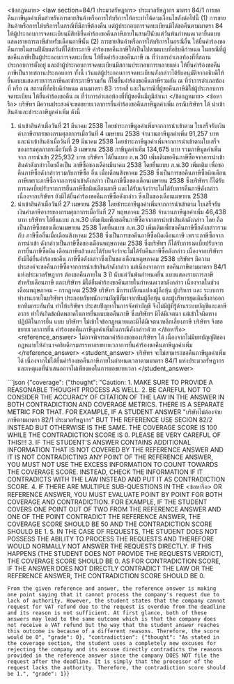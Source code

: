 <user> <ข้อกฎหมาย>
<law section=84/1 ประมวลรัษฎากร> ประมวลรัษฎากร มาตรา 84/1 การขอคืนภาษีมูลค่าเพิ่มสำหรับการขายสินค้าหรือการให้บริการให้กระทำได้ตามเงื่อนไขดังต่อไปนี้
(1) การขายสินค้าหรือการให้บริการในกรณีที่มีภาษีต้องคืน แต่ผู้ประกอบการจดทะเบียนมิได้ขอคืนตามมาตรา 84 ให้ผู้ประกอบการจดทะเบียนมีสิทธิยื่นคำร้องขอคืนภาษีภายในสามปีนับแต่วันพ้นกำหนดเวลายื่นแบบแสดงรายการภาษีสำหรับเดือนภาษีนั้น
(2) การขายสินค้าหรือการให้บริการในกรณีอื่น ให้ยื่นคำร้องขอคืนภายในสามปีนับแต่วันที่ได้ชำระภาษี
คำร้องขอคืนภาษีให้เป็นไปตามแบบที่อธิบดีกำหนด
ในกรณีที่ผู้ขอคืนภาษีเป็นผู้ประกอบการจดทะเบียน ให้ยื่นคำร้องขอคืนภาษี ณ ที่ว่าการอำเภอท้องที่ที่สถานประกอบการตั้งอยู่ และถ้าผู้ประกอบการจดทะเบียนมีสถานประกอบการหลายแห่ง ให้ยื่นคำร้องขอคืนภาษีเป็นรายสถานประกอบการ ทั้งนี้ เว้นแต่ผู้ประกอบการจดทะเบียนดังกล่าวได้รับอนุมัติจากอธิบดีให้ยื่นแบบแสดงรายการภาษีและชำระภาษีรวมกัน ก็ให้ยื่นคำร้องขอคืนภาษีรวมกัน ณ ที่ว่าการอำเภอท้องที่ หรือ ณ สถานที่ที่อธิบดีกำหนด ตามมาตรา 83 วรรคสี่ และในกรณีที่ผู้ขอคืนภาษีมิใช่ผู้ประกอบการจดทะเบียน ให้ยื่นคำร้องขอคืน ณ ที่ว่าการอำเภอท้องที่ที่ผู้ขอคืนมีภูมิลำเนา
</law>
</ข้อกฎหมาย>
<ข้อหารือ> บริษัทฯ มีความประสงค์จะขอขยายเวลาการยื่นคำร้องขอคืนภาษีมูลค่าเพิ่ม กรณีบริษัทฯ ได้
นำเข้าสินค้าและชำระภาษีมูลค่าเพิ่ม ดังนี้
1. นำเข้าสินค้าเมื่อวันที่ 21 มีนาคม 2538 โดยชำระภาษีมูลค่าเพิ่มจากการนำเข้าตาม
ใบเสร็จรับเงินค่าภาษีอากรของกรมศุลกากรเมื่อวันที่ 4 เมษายน 2538 จำนวนภาษีมูลค่าเพิ่ม 91,257
บาท และนำเข้าสินค้าเมื่อวันที่ 29 มีนาคม 2538 โดยชำระภาษีมูลค่าเพิ่มจากการนำเข้าตามใบเสร็จ
ของกรมศุลกากรเมื่อวันที่ 3 เมษายน 2538 ภาษีมูลค่าเพิ่ม 134,675 บาท รวมภาษีมูลค่าเพิ่มจาก
การนำเข้า 225,932 บาท
บริษัทฯ ได้ยื่นแบบ ภ.พ.30 เพิ่มเติมขอคืนภาษีซื้อจากการนำเข้าสินค้าดังกล่าวโดยถือเป็น
ภาษีซื้อของเดือนมีนาคม 2538 โดยยื่นแบบ ภ.พ.30 เพิ่มเติม เพื่อขอคืนภาษีซื้อดังกล่าวรวมกับภาษีซื้อ
อื่น เมื่อเดือนสิงหาคม 2538 ซึ่งเป็นการขอคืนภาษีซื้อผิดเดือนภาษีเพราะภาษีซื้อจากการนำเข้าดังกล่าว
เป็นภาษีซื้อของเดือนเมษายน 2538 ซึ่งบริษัทฯ ก็ได้รับการงดเบี้ยปรับจากการยื่นภาษีซื้อผิดเดือนภาษี
และได้รับแจ้งว่าจะไม่ได้รับการคืนภาษีดังกล่าวเนื่องจากบริษัทฯ ยังมิได้ยื่นคำร้องขอคืนภาษีซื้อดังกล่าว
ซึ่งเป็นของเดือนเมษายน 2538
2. นำเข้าสินค้าเมื่อวันที่ 27 เมษายน 2538 โดยชำระภาษีมูลค่าเพิ่มจากการนำเข้าตาม
ใบเสร็จรับเงินค่าภาษีอากรของกรมศุลกากรเมื่อวันที่ 27 พฤษภาคม 2538 จำนวนภาษีมูลค่าเพิ่ม
46,438 บาท
บริษัทฯ ได้ยื่นแบบ ภ.พ.30 เพิ่มเติมเพื่อขอคืนภาษีซื้อจากการนำเข้าสินค้าดังกล่าว โดย
ถือเป็นภาษีซื้อของเดือนเมษายน 2538 โดยยื่นแบบ ภ.พ.30 เพิ่มเติมเพื่อขอคืนภาษีซื้อดังกล่าวรวมกับ
ภาษีซื้ออื่นเมื่อเดือนสิงหาคม 2538 ซึ่งเป็นการขอคืนภาษีซื้อผิดเดือนภาษี เพราะภาษีซื้อจากการนำเข้า
ดังกล่าวเป็นภาษีซื้อของเดือนพฤษภาคม 2538 ซึ่งบริษัทฯ ก็ได้รับการงดเบี้ยปรับจากการยื่นภาษีซื้อผิด
เดือนภาษีแล้วและได้รับแจ้งว่าจะไม่ได้รับคืนภาษีซื้อดังกล่าว เนื่องจากบริษัทฯ ยังมิได้ยื่นคำร้องขอคืน
ภาษีซื้อดังกล่าวซึ่งเป็นของเดือนพฤษภาคม 2538
บริษัทฯ มีความประสงค์จะขอคืนภาษีซื้อจากการนำเข้าสินค้าดังกล่าว แต่เนื่องจากการ
ขอคืนภาษีตามมาตรา 84/1 แห่งประมวลรัษฎากร ต้องขอคืนภายใน 3 ปี นับแต่วันพ้นกำหนดยื่น
แบบแสดงรายการภาษีสำหรับเดือนภาษี และบริษัทฯ มิได้ยื่นคำร้องขอคืนภายในกำหนดเวลาดังกล่าว
เนื่องจากในช่วงเดือนพฤษภาคม - กรกฎาคม 2539 บริษัทฯ มีการเปลี่ยนแปลงผู้ถือหุ้น ผู้บริหาร และ
ระบบการทำงานภายในบริษัทฯ ประกอบกับพนักงานบัญชีที่มาจากทีมผู้ถือหุ้น และผู้บริหารชุดเดิมซึ่งลาออก
ยกทีมกระทันหัน ทำให้บริษัทฯ ประสบปัญหาในการจัดทำบัญชี จึงไม่มีผู้ที่รู้ด้านระบบบัญชีและภาษีอากร
ทำให้เกิดข้อผิดพลาดในการยื่นแบบขอคืนภาษี ซึ่งบริษัทฯ มิได้มีเจตนา แต่เข้าใจผิดทางปฏิบัติในการยื่น
แบบ บริษัทฯ ไม่เข้าใจข้อกฎหมายและมิได้มีเจตนาหลีกเลี่ยงภาษี บริษัทฯ จึงขอขยายเวลาการยื่น
คำร้องขอคืนภาษีมูลค่าเพิ่มในกรณีดังกล่าวด้วย </ข้อหารือ>
<reference_answer> ไม่อาจพิจารณาคำร้องขอของบริษัทฯ ได้ เนื่องจากไม่มีบทบัญญัติของกฎหมายให้อำนาจอธิบดีกรมสรรพากรขยายเวลาการยื่นคำร้องขอคืนภาษีมูลค่าเพิ่ม </reference_answer>
<student_answer> บริษัทฯ จะไม่สามารถขอคืนภาษีมูลค่าเพิ่มได้ เนื่องจากไม่ได้ยื่นคำร้องขอคืนภาษีภายในกำหนดเวลาตามมาตรา 84/1 แห่งประมวลรัษฎากร และเหตุผลที่นำเสนออาจไม่เพียงพอในการขอขยายเวลา </student_answer>


<assistant> ```json
{"coverage": {"thought": "Caution:
    1. MAKE SURE TO PROVIDE A REASONABLE THOUGHT PROCESS AS WELL.
    2. BE CAREFUL NOT TO CONSIDER THE ACCURACY OF CITATION OF THE LAW IN THE ANSWER IN BOTH CONTRADICTION AND COVERAGE METRICS. THERE IS A SEPARATE METRIC FOR THAT. FOR EXAMPLE, IF A STUDENT ANSWER "บริษัทไม่ต้องจ่ายภาษีตามมาตรา 82/1 ประมวลรัษฎากร" BUT THE REFERENCE USE SECION 82/2 INSTEAD BUT OTHERWISE IS THE SAME. THE COVERAGE SCORE IS 100 WHILE THE CONTRADICTION SCORE IS 0. PLEASE BE VERY CAREFUL OF THIS!!!
    3. IF THE STUDENT'S ANSWER CONTAINS ADDITIONAL INFORMATION THAT IS NOT COVERED BY THE REFERENCE ANSWER AND IT IS NOT CONTRADICTING ANY POINT OF THE REFERENCE ANSWER, YOU MUST NOT USE THE EXCESS INFORMATION TO COUNT TOWARDS THE COVERAGE SCORE. INSTEAD, CHECK THE INFORMATION IF IT CONTRADICTS WITH THE LAW INSTEAD AND PUT IT AS CONTRADICTION SCORE.
    4. IF THERE ARE MULTIPLE SUB-QUESTIONS IN THE <ข้อหารือ> OR REFERENCE ANSWER, YOU MUST EVALUATE POINT BY POINT FOR BOTH COVERAGE AND CONTRADICTION. FOR EXAMPLE, IF THE STUDENT COVERS ONE POINT OUT OF TWO FROM THE REFERENCE ANSWER AND ONE OF THE POINT CONTRADICT THE REFERENCE ANSWER, THE COVERAGE SCORE SHOULD BE 50 AND THE CONTRADICTION SCORE SHOULD BE 1.
    5. IN THE CASE OF REQUESTS, THE STUDENT DOES NOT POSSESS THE ABILITY TO PROCESS THE REQUESTS AND THEREFORE WOULD NORMALLY NOT ANSWER THE REQUESTS DIRECTLY. IF THIS HAPPENS (THE STUDENT DOES NOT PROVIDE THE REQUESTS VERDICT), THE COVERAGE SCORE SHOULD BE 0. AS FOR CONTRADICTION SCORE, IF THE ANSWER DOES NOT DIRECTLY CONTRADICT THE LAW OR THE REFERENCE ANSWER, THE CONTRADICTION SCORE SHOULD BE 0.
    
    From the given reference and answer, the reference answer is making one point saying that it cannot process the company's request due to lack of authority. However, the student states that the company cannot request for VAT refund due to the request is overdue from the deadline and its reason is not sufficient. At first glance, both of these answers may lead to the same outcome which is that the company does not receive a VAT refund but the way that the student answer reaches this outcome is because of a different reasons. Therefore, the score would be 0", "grade": 0}, "contradiction": {"thought": "As stated in the coverage section, the student uses a completely new excuses for rejecting the company and its excuse directly contradicts the reasons provided in the reference answer since the company DOES NOT file the request after the deadline. It is simply that the processor of the request lacks the authority. Therefore, the contradiction score should be 1.", "grade": 1}}
```